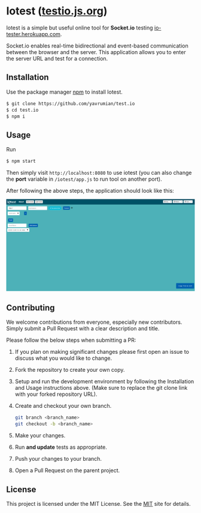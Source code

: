 # Iotest ([testio.js.org](https://testio.js.org))

Iotest is a simple but useful online tool for **Socket.io** testing [io-tester.herokuapp.com](http://io-tester.herokuapp.com/). 

Socket.io enables real-time bidirectional and event-based communication between the browser and the server. This application allows you to enter the server URL and test for a connection.

## Installation

Use the package manager [npm](https://www.npmjs.com/) to install Iotest.

```bash
$ git clone https://github.com/yavrumian/test.io
$ cd test.io
$ npm i
```

## Usage
Run 
```bash
$ npm start
```

Then simply visit `http://localhost:8080` to use iotest (you can also change the **port** variable in `/iotest/app.js` to run tool on another port).

After following the above steps, the application should look like this:

![Website Screenshot](Screenshot.png)



## Contributing
We welcome contributions from everyone, especially new contributors. Simply submit a Pull Request with a clear description and title.  

Please follow the below steps when submitting a PR:
1. If you plan on making significant changes please first open an issue to discuss what you would like to change.

2. Fork the repository to create your own copy.

3. Setup and run the development environment by following the Installation and Usage instructions above. (Make sure to replace the git clone link with your forked repository URL).

4. Create and checkout your own branch.
    ```bash
    git branch <branch_name>
    git checkout -b <branch_name>
    ```

5. Make your changes.

6. Run **and update** tests as appropriate.

7. Push your changes to your branch. 

8. Open a Pull Request on the parent project.

## License
This project is licensed under the MIT License. See the [MIT](https://choosealicense.com/licenses/mit/) site for details.
